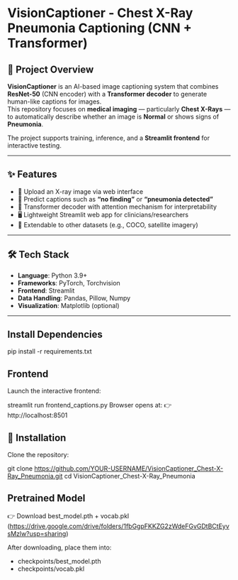 #  VisionCaptioner - Chest X-Ray Pneumonia Captioning (CNN + Transformer)

## 📌 Project Overview
**VisionCaptioner** is an AI-based image captioning system that combines **ResNet-50** (CNN encoder) with a **Transformer decoder** to generate human-like captions for images.  
This repository focuses on **medical imaging** — particularly **Chest X-Rays** — to automatically describe whether an image is **Normal** or shows signs of **Pneumonia**.  

The project supports training, inference, and a **Streamlit frontend** for interactive testing.

---

## ✨ Features
- 📂 Upload an X-ray image via web interface  
- 🩻 Predict captions such as **“no finding”** or **“pneumonia detected”**  
- 🔎 Transformer decoder with attention mechanism for interpretability  
- 🖥️ Lightweight Streamlit web app for clinicians/researchers  
- 🎯 Extendable to other datasets (e.g., COCO, satellite imagery)  

---

## 🛠️ Tech Stack
- **Language**: Python 3.9+  
- **Frameworks**: PyTorch, Torchvision  
- **Frontend**: Streamlit  
- **Data Handling**: Pandas, Pillow, Numpy  
- **Visualization**: Matplotlib (optional)  

---

## Install Dependencies
pip install -r requirements.txt

## Frontend
Launch the interactive frontend:

streamlit run frontend_captions.py
Browser opens at: 👉 http://localhost:8501

## 🚀 Installation
Clone the repository:

git clone https://github.com/YOUR-USERNAME/VisionCaptioner_Chest-X-Ray_Pneumonia.git
cd VisionCaptioner_Chest-X-Ray_Pneumonia

## Pretrained Model


👉 Download best_model.pth + vocab.pkl (https://drive.google.com/drive/folders/1fbGgpFKKZG2zWdeFGvGDtBCtEyvsMzlw?usp=sharing)

After downloading, place them into:
- checkpoints/best_model.pth
- checkpoints/vocab.pkl
